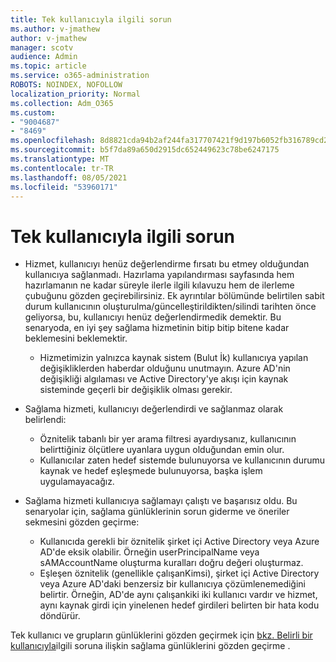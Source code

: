 ```yaml
---
title: Tek kullanıcıyla ilgili sorun
ms.author: v-jmathew
author: v-jmathew
manager: scotv
audience: Admin
ms.topic: article
ms.service: o365-administration
ROBOTS: NOINDEX, NOFOLLOW
localization_priority: Normal
ms.collection: Adm_O365
ms.custom:
- "9004687"
- "8469"
ms.openlocfilehash: 8d8821cda94b2af244fa317707421f9d197b6052fb316789cd286ea8b4adf19e
ms.sourcegitcommit: b5f7da89a650d2915dc652449623c78be6247175
ms.translationtype: MT
ms.contentlocale: tr-TR
ms.lasthandoff: 08/05/2021
ms.locfileid: "53960171"
---
```

# <a name="problem-with-single-user"></a>Tek kullanıcıyla ilgili sorun

- Hizmet, kullanıcıyı henüz değerlendirme fırsatı bu etmey olduğundan kullanıcıya sağlanmadı. Hazırlama yapılandırması sayfasında hem hazırlamanın ne kadar süreyle ilerle ilgili kılavuzu hem de ilerleme çubuğunu gözden geçirebilirsiniz. Ek ayrıntılar bölümünde belirtilen sabit durum kullanıcının oluşturulma/güncelleştirildikten/silindi tarihten önce geliyorsa, bu, kullanıcıyı henüz değerlendirmedik demektir. Bu senaryoda, en iyi şey sağlama hizmetinin bitip bitip bitene kadar beklemesini beklemektir.

  - Hizmetimizin yalnızca kaynak sistem (Bulut İk) kullanıcıya yapılan değişikliklerden haberdar olduğunu unutmayın. Azure AD'nin değişikliği algılaması ve Active Directory'ye akışı için kaynak sisteminde geçerli bir değişiklik olması gerekir.
- Sağlama hizmeti, kullanıcıyı değerlendirdi ve sağlanmaz olarak belirlendi:
  - Öznitelik tabanlı bir yer arama filtresi ayardıysanız, kullanıcının belirttiğiniz ölçütlere uyanlara uygun olduğundan emin olur.
  - Kullanıcılar zaten hedef sistemde bulunuyorsa ve kullanıcının durumu kaynak ve hedef eşleşmede bulunuyorsa, başka işlem uygulamayacağız.
- Sağlama hizmeti kullanıcıya sağlamayı çalıştı ve başarısız oldu. Bu senaryolar için, sağlama günlüklerinin sorun giderme ve öneriler sekmesini gözden geçirme:
  - Kullanıcıda gerekli bir öznitelik şirket içi Active Directory veya Azure AD'de eksik olabilir. Örneğin userPrincipalName veya sAMAccountName oluşturma kuralları doğru değeri oluşturmaz.
  - Eşleşen öznitelik (genellikle çalışanKimsi), şirket içi Active Directory veya Azure AD'daki benzersiz bir kullanıcıya çözümlenemediğini belirtir. Örneğin, AD'de aynı çalışankiki iki kullanıcı vardır ve hizmet, aynı kaynak girdi için yinelenen hedef girdileri belirten bir hata kodu döndürür.

Tek kullanıcı ve grupların günlüklerini gözden geçirmek için [bkz. Belirli bir kullanıcıyla](https://docs.microsoft.com/azure/active-directory/reports-monitoring/concept-provisioning-logs)ilgili soruna ilişkin sağlama günlüklerini gözden geçirme .
